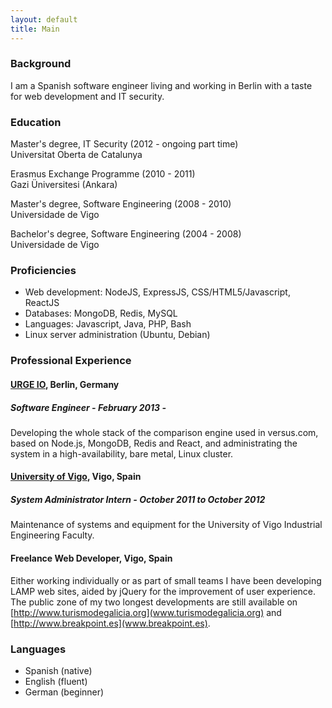 ```yaml
---
layout: default
title: Main
---
```


### Background
I am a Spanish software engineer living and working in Berlin with
a taste for web development and IT security.

### Education

Master's degree, IT Security (2012 - ongoing part time)  
Universitat Oberta de Catalunya 

Erasmus Exchange Programme (2010 - 2011)  
Gazi Üniversitesi (Ankara) 

Master's degree, Software Engineering (2008 - 2010)  
Universidade de Vigo 

Bachelor's degree, Software Engineering (2004 - 2008)  
Universidade de Vigo 

### Proficiencies

* Web development: NodeJS, ExpressJS, CSS/HTML5/Javascript, ReactJS
* Databases: MongoDB, Redis, MySQL
* Languages: Javascript, Java, PHP, Bash
* Linux server administration (Ubuntu, Debian)

### Professional Experience

#### [URGE IO](http://versus.com), Berlin, Germany

##### Software Engineer - February 2013 -

Developing the whole stack of the comparison engine used in versus.com,
based on Node.js, MongoDB, Redis and React, and administrating the
system in a high-availability, bare metal, Linux cluster.

#### [University of Vigo](http://www.uvigo.es), Vigo, Spain

##### System Administrator Intern - October 2011 to October 2012

Maintenance of systems and equipment for the
University of Vigo Industrial Engineering Faculty.

#### Freelance Web Developer, Vigo, Spain
Either working individually or as part of small teams I have been
developing LAMP web sites, aided by jQuery for the improvement of
user experience. The public zone of my two longest developments
are still available on
[http://www.turismodegalicia.org](www.turismodegalicia.org)
and [http://www.breakpoint.es](www.breakpoint.es).

### Languages
* Spanish (native)
* English (fluent)
* German (beginner)


